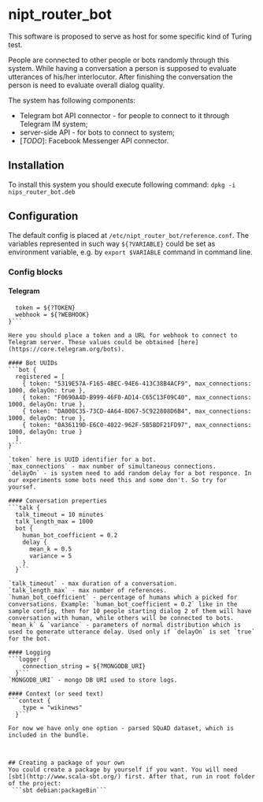 nipt_router_bot
=========================

This software is proposed to serve as host for some specific kind of Turing test.

People are connected to other people or bots randomly through this system. While having a conversation a person is supposed to evaluate utterances of his/her interlocutor. After finishing the conversation the person is need to evaluate overall dialog quality.

The system has following components:
* Telegram bot API connector - for people to connect to it through Telegram IM system;
* server-side API - for bots to connect to system;
* [_TODO_]: Facebook Messenger API connector.

## Installation
To install this system you should execute following command:
```dpkg -i nips_router_bot.deb```

## Configuration
The default config is placed at ```/etc/nipt_router_bot/reference.conf```. The variables represented in such way `${?VARIABLE}` could be set as environment variable, e.g. by `export $VARIABLE` command in command line.
### Config blocks
#### Telegram
```telegram {
  token = ${?TOKEN}
  webhook = ${?WEBHOOK}
}```

Here you should place a token and a URL for webhook to connect to Telegram server. These values could be obtained [here](https://core.telegram.org/bots).

#### Bot UUIDs
```bot {
  registered = [
    { token: "5319E57A-F165-4BEC-94E6-413C38B4ACF9", max_connections: 1000, delayOn: true },
    { token: "F0690A4D-B999-46F0-AD14-C65C13F09C40", max_connections: 1000, delayOn: true },
    { token: "DA008C35-73CD-4A64-8D67-5C922808D6B4", max_connections: 1000, delayOn: true },
    { token: "0A36119D-E6C0-4022-962F-5B5BDF21FD97", max_connections: 1000, delayOn: true }
  ]
}```

`token` here is UUID identifier for a bot. 
`max_connections` - max number of simultaneous connections. 
`delayOn` - is system need to add random delay for a bot responce. In our experiments some bots need this and some don't. So try for yoursef.

#### Conversation preperties
```talk {
  talk_timeout = 10 minutes
  talk_length_max = 1000
  bot {
    human_bot_coefficient = 0.2
    delay {
      mean_k = 0.5
      variance = 5
    }
  }```
  
`talk_timeout` - max duration of a conversation.
`talk_length_max` - max number of references.
`human_bot_coefficient` - percentage of humans which a picked for conversations. Example: `human_bot_coefficient = 0.2` like in the sample config, then for 10 people starting dialog 2 of them will have conversation with human, while others will be connected to bots.
`mean_k` & `variance` - parameters of normal distribution which is used to generate utterance delay. Used only if `delayOn` is set `true` for the bot.

#### Logging 
```logger {
    connection_string = ${?MONGODB_URI}
  }```
`MONGODB_URI` - mongo DB URI used to store logs.

#### Context (or seed text)
```context {
    type = "wikinews"
  }```

For now we have only one option - parsed SQuAD dataset, which is included in the bundle.



## Creating a package of your own
You could create a package by yourself if you want. You will need [sbt](http://www.scala-sbt.org/) first. After that, run in root folder of the project:
 ```sbt debian:packageBin```


